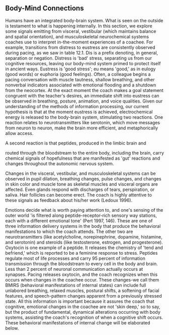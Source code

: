 ## Body-Mind Connections

Humans have an integrated body-brain system. What is seen on the outside is testament to what is happening internally. In this section, we explore some signals emitting from visceral, vestibular (which maintains balance and spatial orientation), and musculoskeletal neurochemical systems coaches use to interpret in-the-moment experiences of a coachee. For example, transitions from distress to eustress are consistently observed during pacing, as we saw in table 12.1. Dis is a prefix denoting, in general, separation or negation. Distress is 'bad' stress, separating us from our cognitive resources, leaving our body-mind system primed to protect itself in ancient ways. Eustress is 'good stress'; eu means 'good,' as in eulogy (good words) or euphoria (good feelings). Often, a colleague begins a pacing conversation with muscle tautness, shallow breathing, and other nonverbal indicators associated with emotional flooding and a shutdown from the neocortex. At the exact moment the coach makes a goal statement congruent with the teacher's desires, an immediate shift into eustress can be observed in breathing, posture, animation, and voice qualities. Given our understanding of the methods of information processing, our current hypothesis is that at the moment eustress is achieved, electrochemical energy is released to the body-brain system, stimulating two reactions. One reaction relates to neurotransmitters like serotonin, which move messages from neuron to neuron, make the brain more efficient, and metaphorically allow access.

A second reaction is that peptides, produced in the limbic brain and

routed through the bloodstream to the entire body, including the brain, carry chemical signals of hopefulness that are manifested as 'gut' reactions and changes throughout the autonomic nervous system.

Changes in the visceral, vestibular, and musculoskeletal systems can be observed in pupil dilation, breathing changes, pulse changes, and changes in skin color and muscle tone as skeletal muscles and visceral organs are affected. Even glands respond with discharges of tears, perspiration, or saliva. Hair follicles can become erect. The coach is highly attentive to these signals as feedback about his/her work (Ledoux 1996).

Emotions decide what is worth paying attention to, and one's sensing of the outer world 'is filtered along peptide-receptor-rich sensory way stations, each with a different emotional tone' (Pert 1997, 146). These are one of three information delivery systems in the body that produce the behavioral manifestations to which the coach attends. The other two are neurotransmitters (like acetylcholine, norepinephrine, dopamine, histamine, and serotonin) and steroids (like testosterone, estrogen, and progesterone). Oxytocin is one example of a peptide. It releases the chemistry of 'tend and befriend,' which is reported to be a feminine response to stress. Peptides regulate most of life processes and carry 95 percent of information transmission through the bloodstream to every cell in the body and brain. Less than 2 percent of neuronal communication actually occurs at synapses. Pacing releases oxytocin, and the coach recognizes when this occurs when changes in the coachee occur. These changes-we call them BMIRS (behavioral manifestations of internal states) can include full unlabored breathing, relaxed muscles, postural shifts, a softening of facial features, and speech-pattern changes apparent from a previously stressed state. All this information is important because it assures the coach that cognitive, emotional changes in the coachee are not 'skin deep,' so to say, but the product of fundamental, dynamical alterations occurring with body systems, assisting the coach's recognition of when a cognitive shift occurs. These behavioral manifestations of internal change will be elaborated below.